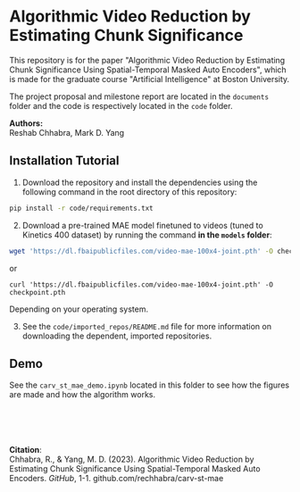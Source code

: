 # Algorithmic Video Reduction by Estimating Chunk Significance

This repository is for the paper "Algorithmic Video Reduction by Estimating Chunk Significance Using Spatial-Temporal Masked Auto Encoders", which is made for the graduate course "Artificial Intelligence" at Boston University.

The project proposal and milestone report are located in the `documents` folder and the code is respectively located in the `code` folder.

**Authors:** <br> Reshab Chhabra, Mark D. Yang

## Installation Tutorial

1. Download the repository and install the dependencies using the following command in the root directory of this repository:
```bash
pip install -r code/requirements.txt
```
2. Download a pre-trained MAE model finetuned to videos (tuned to Kinetics 400 dataset) by running the command **in the `models` folder**:<br>
```bash
wget 'https://dl.fbaipublicfiles.com/video-mae-100x4-joint.pth' -O checkpoint.pth
```
or
```
curl 'https://dl.fbaipublicfiles.com/video-mae-100x4-joint.pth' -O checkpoint.pth
```
Depending on your operating system.

3. See the `code/imported_repos/README.md` file for more information on downloading the dependent, imported repositories.

## Demo

See the `carv_st_mae_demo.ipynb` located in this folder to see how the figures are made and how the algorithm works.

<br><br><br><br>**Citation**:<br>
Chhabra, R., & Yang, M. D. (2023). Algorithmic Video Reduction by Estimating Chunk Significance Using Spatial-Temporal Masked Auto Encoders. _GitHub_, 1-1. github.com/rechhabra/carv-st-mae